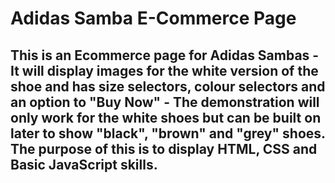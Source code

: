 # Adidas Samba E-Commerce Page
## This is an Ecommerce page for Adidas Sambas - It will display images for the white version of the shoe and has size selectors, colour selectors and an option to "Buy Now" - The demonstration will only work for the white shoes but can be built on later to show "black", "brown" and "grey" shoes. The purpose of this is to display HTML, CSS and Basic JavaScript skills.
